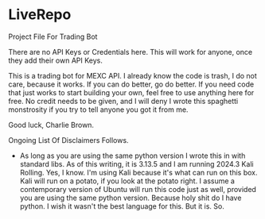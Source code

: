 # LiveRepo
Project File For Trading Bot

There are no API Keys or Credentials here.  This will work for anyone, once they add their own API Keys.

This is a trading bot for MEXC API.  I already know the code is trash, I do not care, because it works.  If you can do better, go do better.  If you need code that just works to start building your own, feel free to use anything here for free.  No credit needs to be given, and I will deny I wrote this spaghetti monstrosity if you try to tell anyone you got it from me.

Good luck, Charlie Brown.

Ongoing List Of Disclaimers Follows.
* As long as you are using the same python version I wrote this in with standard libs.  As of this writing, it is 3.13.5 and I am running 2024.3 Kali Rolling.  Yes, I know.  I'm using Kali because it's what can run on this box.  Kali will run on a potato, if you look at the potato right.  I assume a contemporary version of Ubuntu will run this code just as well, provided you are using the same python version.  Because holy shit do I have python.  I wish it wasn't the best language for this.  But it is.  So.
